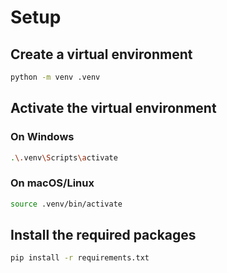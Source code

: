 # Setup

## Create a virtual environment
```bash
python -m venv .venv
```
## Activate the virtual environment
### On Windows
```bash
.\.venv\Scripts\activate
```
### On macOS/Linux
```bash
source .venv/bin/activate
```
## Install the required packages
```bash
pip install -r requirements.txt
```
